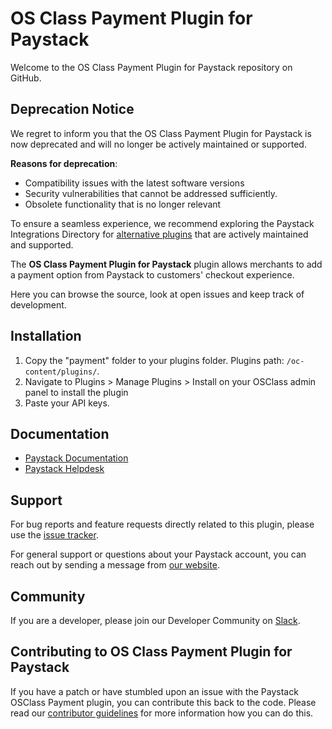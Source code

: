 # OS Class Payment Plugin for Paystack

Welcome to the OS Class Payment Plugin for Paystack repository on GitHub. 

 ## **Deprecation Notice**

We regret to inform you that the OS Class Payment Plugin for Paystack is now deprecated and will no longer be actively maintained or supported.

**Reasons for deprecation**:

- Compatibility issues with the latest software versions
- Security vulnerabilities that cannot be addressed sufficiently.
- Obsolete functionality that is no longer relevant

To ensure a seamless experience, we recommend exploring the Paystack Integrations Directory for [alternative plugins](https://osclass-classifieds.com/) that are actively maintained and supported.


The **OS Class Payment Plugin for Paystack** plugin allows merchants to add a payment option from Paystack to customers' checkout experience.

Here you can browse the source, look at open issues and keep track of development. 

## Installation

1. Copy the "payment" folder to your plugins folder. Plugins path: `/oc-content/plugins/`.
2. Navigate to Plugins > Manage Plugins > Install on your OSClass admin panel to install the plugin 
3. Paste your API keys.

## Documentation
* [Paystack Documentation](https://developers.paystack.co/v1.0/docs/)
* [Paystack Helpdesk](https://paystack.com/help)

## Support
For bug reports and feature requests directly related to this plugin, please use the [issue tracker](https://github.com/PaystackHQ/plugin-OSClass/issues). 

For general support or questions about your Paystack account, you can reach out by sending a message from [our website](https://paystack.com/contact).

## Community
If you are a developer, please join our Developer Community on [Slack](https://slack.paystack.com).

## Contributing to OS Class Payment Plugin for Paystack

If you have a patch or have stumbled upon an issue with the Paystack OSClass Payment plugin, you can contribute this back to the code. Please read our [contributor guidelines](https://github.com/PaystackHQ/plugin-osclass/blob/master/CONTRIBUTING.md) for more information how you can do this.
